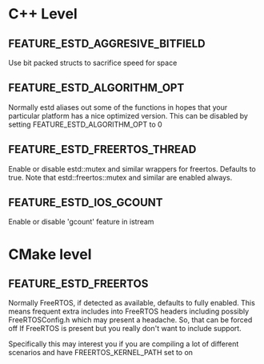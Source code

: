 # C++ Level

## FEATURE_ESTD_AGGRESIVE_BITFIELD

Use bit packed structs to sacrifice speed for space

## FEATURE_ESTD_ALGORITHM_OPT

Normally estd aliases out some of the <algorithm> functions in hopes that
your particular platform has a nice optimized version.  This can be disabled
by setting FEATURE_ESTD_ALGORITHM_OPT to 0

## FEATURE_ESTD_FREERTOS_THREAD

Enable or disable estd::mutex and similar wrappers for freertos.
Defaults to true.  Note that estd::freertos::mutex and similar are
enabled always.

## FEATURE_ESTD_IOS_GCOUNT

Enable or disable 'gcount' feature in istream

# CMake level

## FEATURE_ESTD_FREERTOS

Normally FreeRTOS, if detected as available, defaults to fully enabled.
This means frequent extra includes into FreeRTOS headers including possibly
FreeRTOSConfig.h which may present a headache.  So, that can be forced off
If FreeRTOS is present but you really don't want to include support.

Specifically this may interest you if you are compiling a lot of different scenarios and have FREERTOS_KERNEL_PATH set to on

